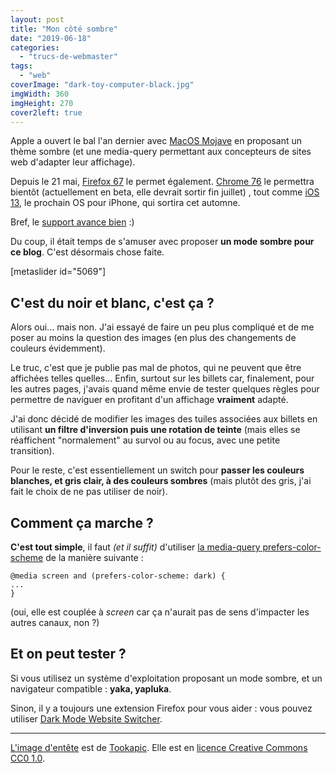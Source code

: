 ```yaml
---
layout: post
title: "Mon côté sombre"
date: "2019-06-18"
categories: 
  - "trucs-de-webmaster"
tags:
  - "web"
coverImage: "dark-toy-computer-black.jpg"
imgWidth: 360
imgHeight: 270
cover2left: true
---
```


Apple a ouvert le bal l'an dernier avec [MacOS Mojave](https://www.apple.com/fr/macos/mojave/) en proposant un thème sombre (et une media-query permettant aux concepteurs de sites web d'adapter leur affichage).

Depuis le 21 mai, [Firefox 67](https://hacks.mozilla.org/2019/05/firefox-67-dark-mode-css-webrender/) le permet également. [Chrome 76](https://blog.chromium.org/2019/06/chrome-76-beta-dark-mode-payments-new.html) le permettra bientôt (actuellement en beta, elle devrait sortir fin juillet) , tout comme [iOS 13](https://www.apple.com/ios/ios-13-preview/), le prochain OS pour iPhone, qui sortira cet automne.

Bref, le [support avance bien](https://caniuse.com/#search=prefers-color-scheme) :)

Du coup, il était temps de s'amuser avec proposer **un mode sombre pour ce blog**. C'est désormais chose faite.

\[metaslider id="5069"\]

## C'est du noir et blanc, c'est ça ?

Alors oui... mais non. J'ai essayé de faire un peu plus compliqué et de me poser au moins la question des images (en plus des changements de couleurs évidemment).

Le truc, c'est que je publie pas mal de photos, qui ne peuvent que être affichées telles quelles... Enfin, surtout sur les billets car, finalement, pour les autres pages, j'avais quand même envie de tester quelques règles pour permettre de naviguer en profitant d'un affichage **vraiment** adapté.

J'ai donc décidé de modifier les images des tuiles associées aux billets en utilisant **un filtre d'inversion puis une rotation de teinte** (mais elles se réaffichent "normalement" au survol ou au focus, avec une petite transition).

Pour le reste, c'est essentiellement un switch pour **passer les couleurs blanches, et gris clair, à des couleurs sombres** (mais plutôt des gris, j'ai fait le choix de ne pas utiliser de noir).

## Comment ça marche ?

**C'est tout simple**, il faut _(et il suffit)_ d'utiliser [la media-query prefers-color-scheme](https://developer.mozilla.org/fr/docs/Web/CSS/@media/prefers-color-scheme) de la manière suivante :

```
@media screen and (prefers-color-scheme: dark) {
...
}
```

(oui, elle est couplée à _screen_ car ça n'aurait pas de sens d'impacter les autres canaux, non ?)

## Et on peut tester ?

Si vous utilisez un système d'exploitation proposant un mode sombre, et un navigateur compatible : **yaka, yapluka**.

Sinon, il y a toujours une extension Firefox pour vous aider : vous pouvez utiliser [Dark Mode Website Switcher](https://github.com/rugk/website-dark-mode-switcher/).

* * *

[L'image d'entête](https://www.pexels.com/photo/dark-lego-miniature-star-wars-16485/) est de [Tookapic](https://www.pexels.com/@tookapic). Elle est en [licence Creative Commons CC0 1.0](https://creativecommons.org/publicdomain/zero/1.0/).
